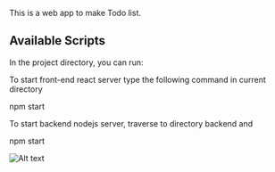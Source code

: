 This is a web app to make Todo list. 

## Available Scripts

In the project directory, you can run:

To start front-end react server type the following command in current directory

npm start

To start backend nodejs server, traverse to directory backend and 

npm start


![Alt text](https://isaurav0/reactToDo/public/screen.png)
